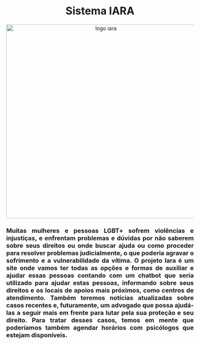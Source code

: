 
<div align="center">
  <h1> Sistema IARA </h1>
  <img src="https://github.com/user-attachments/assets/e457aa1b-8394-4a29-bfcf-20e6082ed119" alt="logo iara" width="520" />
</div>

<div style="text-align: justify; max-width: 600px;">
    <h3>
      Muitas mulheres e pessoas LGBT+ sofrem violências e injustiças, e enfrentam problemas e dúvidas por não saberem sobre seus direitos ou onde buscar ajuda ou como proceder para resolver problemas judicialmente, o que poderia agravar o sofrimento e a vulnerabilidade da vítima. O projeto Iara é um site onde vamos ter todas as opções e formas de auxiliar e ajudar essas pessoas contando com um chatbot que seria utilizado para ajudar estas pessoas, informando sobre seus direitos e os locais de apoios mais próximos, como centros de atendimento. Também teremos notícias atualizadas sobre casos recentes e, futuramente, um advogado que possa ajudá-las a seguir mais em frente para lutar pela sua proteção e seu direito. Para tratar desses casos, temos em mente que poderíamos também agendar horários com psicólogos que estejam disponíveis.
    </h3>
</div>
